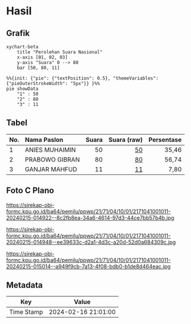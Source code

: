 # Hasil

## Grafik

```mermaid
xychart-beta
    title "Perolehan Suara Nasional"
    x-axis [01, 02, 03]
    y-axis "Suara" 0 --> 80
    bar [50, 80, 11]
```

```mermaid
%%{init: {"pie": {"textPosition": 0.5}, "themeVariables": {"pieOuterStrokeWidth": "5px"}} }%%
pie showData
    "1" : 50
    "2" : 80
    "3" : 11
```

## Tabel

| No. | Nama Paslon    | Suara | Suara (raw) | Persentase |
|:--- |:-------------- | -----:| -----------:| ----------:|
| 1   | ANIES MUHAIMIN | 50    | [50][p-1]   | 35,46      |
| 2   | PRABOWO GIBRAN | 80    | [80][p-2]   | 56,74      |
| 3   | GANJAR MAHFUD  | 11    | [11][p-3]   | 7,80       |


[p-1]: https://github.com/gigit-pemilu/pemilu-2024/blob/main/pilpres/hitung-suara/sub/21-kepulauan-riau/sub/71-kota-batam/sub/04-nongsa/sub/1001-sambau/sub/011-tps/sub/paslon-1.txt
[p-2]: https://github.com/gigit-pemilu/pemilu-2024/blob/main/pilpres/hitung-suara/sub/21-kepulauan-riau/sub/71-kota-batam/sub/04-nongsa/sub/1001-sambau/sub/011-tps/sub/paslon-2.txt
[p-3]: https://github.com/gigit-pemilu/pemilu-2024/blob/main/pilpres/hitung-suara/sub/21-kepulauan-riau/sub/71-kota-batam/sub/04-nongsa/sub/1001-sambau/sub/011-tps/sub/paslon-3.txt

## Foto C Plano

https://sirekap-obj-formc.kpu.go.id/ba64/pemilu/ppwp/21/71/04/10/01/2171041001011-20240215-014922--8c2fb8ea-34a6-4614-97d3-44ce7bb57b4b.jpg

https://sirekap-obj-formc.kpu.go.id/ba64/pemilu/ppwp/21/71/04/10/01/2171041001011-20240215-014948--ee39633c-d2a1-4d3c-a20d-52d0a684309c.jpg

https://sirekap-obj-formc.kpu.go.id/ba64/pemilu/ppwp/21/71/04/10/01/2171041001011-20240215-015014--a949f9cb-7a13-4f08-bdb0-b1de8d464eac.jpg


## Metadata

| Key        | Value               |
| ---------- | ------------------- |
| Time Stamp | 2024-02-16 21:01:00 |



